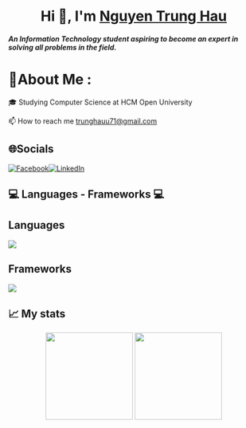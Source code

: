 <h1 align="center">Hi 👋, I'm <a href="https://github.com/Hauharu" target="blank">
Nguyen Trung Hau</a></h1>
<h5 align="left">An Information Technology student aspiring to become an expert in solving all problems in the field.</h5>

# 💫About Me :
<div>
    <p>🎓 Studying Computer Science at HCM Open University</p>
</div>

📫 How to reach me trunghauu71@gmail.com

## 🌐Socials
[![Facebook](https://img.shields.io/badge/Facebook-%231877F2.svg?logo=Facebook&logoColor=white)]()[![LinkedIn](https://img.shields.io/badge/LinkedIn-%230077B5.svg?logo=linkedin&logoColor=white)]() 

<h2 align="left">💻 Languages - Frameworks 💻</h2>

## Languages
<div align="left">
    <img src="https://skillicons.dev/icons?i=cs,cpp,javascript,java,py" /><br>
</div>

## Frameworks
<div align="left">
    <img src="https://skillicons.dev/icons?i=flask,django,react,typescript" /><br>
</div>

## 📈 My stats

<div align = "center">
    <img src='https://github-readme-stats.vercel.app/api?username=hauharu&include_all_commits=true&show_icons=true&theme=tokyonight' height="175em" />
    <img src="https://github-readme-stats.vercel.app/api/top-langs/?username=hauharu&layout=compact&theme=tokyonight" height="175em" />
</div>

